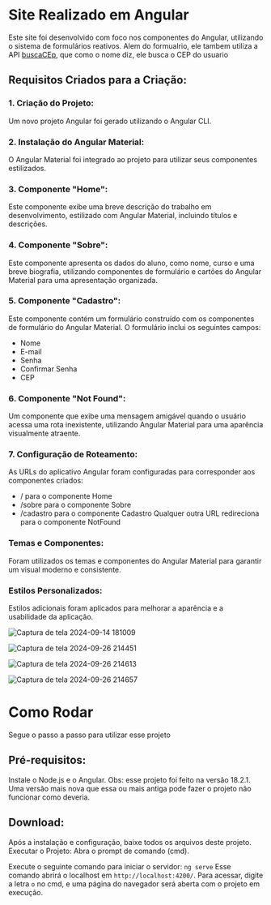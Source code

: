 # Site Realizado em Angular
Este site foi desenvolvido com foco nos componentes do Angular, utilizando o sistema de formulários reativos. Alem do formualrio, ele tambem utiliza a API [buscaCEp](https://viacep.com.br), que como o nome diz, ele busca o CEP do usuario

## Requisitos Criados para a Criação:
### 1. Criação do Projeto: 
Um novo projeto Angular foi gerado utilizando o Angular CLI.
### 2. Instalação do Angular Material: 
O Angular Material foi integrado ao projeto para utilizar seus componentes estilizados.
### 3. Componente "Home": 
Este componente exibe uma breve descrição do trabalho em desenvolvimento, estilizado com Angular Material, incluindo títulos e descrições.
### 4. Componente "Sobre": 
Este componente apresenta os dados do aluno, como nome, curso e uma breve biografia, utilizando componentes de formulário e cartões do Angular Material para uma apresentação organizada.
### 5. Componente "Cadastro": 
Este componente contém um formulário construído com os componentes de formulário do Angular Material. O formulário inclui os seguintes campos:
 - Nome
 - E-mail
 - Senha
 - Confirmar Senha
 - CEP
### 6. Componente "Not Found":
Um componente que exibe uma mensagem amigável quando o usuário acessa uma rota inexistente, utilizando Angular Material para uma aparência visualmente atraente.
### 7. Configuração de Roteamento: 
As URLs do aplicativo Angular foram configuradas para corresponder aos componentes criados:
 - / para o componente Home
 - /sobre para o componente Sobre
 - /cadastro para o componente Cadastro
 Qualquer outra URL redireciona para o componente NotFound
### Temas e Componentes: 
Foram utilizados os temas e componentes do Angular Material para garantir um visual moderno e consistente.
### Estilos Personalizados:
Estilos adicionais foram aplicados para melhorar a aparência e a usabilidade da aplicação.


![Captura de tela 2024-09-14 181009](https://github.com/user-attachments/assets/f3e2402b-f747-4a2c-83be-ac3b410ca029)


![Captura de tela 2024-09-26 214451](https://github.com/user-attachments/assets/8cb4c4af-0ed7-4e02-b282-b8fcf46ed078)


![Captura de tela 2024-09-26 214613](https://github.com/user-attachments/assets/563266aa-ef88-49c8-9798-12545839b3b3)


![Captura de tela 2024-09-26 214657](https://github.com/user-attachments/assets/7cae9375-d2ac-466c-9bcb-0ff2764ab29b)


# Como Rodar
Segue o passo a passo para utilizar esse projeto
## Pré-requisitos: 
Instale o Node.js e o Angular.
Obs: esse projeto foi feito na versão 18.2.1. 
Uma versão mais nova que essa ou mais antiga pode fazer o projeto não funcionar como deveria.

## Download: 
Após a instalação e configuração, baixe todos os arquivos deste projeto.
Executar o Projeto:
Abra o prompt de comando (cmd).

Execute o seguinte comando para iniciar o servidor: `ng serve`
Esse comando abrirá o localhost em `http://localhost:4200/`. Para acessar, digite a letra `o` no cmd, e uma página do navegador será aberta com o projeto em execução.


